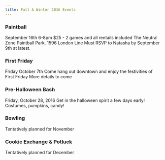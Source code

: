 ```yaml
---
title: Fall & Winter 2016 Events
---
```


### Paintball
September 16th 6-8pm
$25 - 2 games and all rentails included
The Neutral Zone Paintball Park, 1596 London Line
Must RSVP to Natasha by September 9th at latest.


### First Friday
Friday October 7th
Come hang out downtown and enjoy the festivities of First Friday
More details to come

### Pre-Halloween Bash
Friday, October 28, 2016
Get in the halloween spirit a few days early!
Costumes, pumpkins, candy!

### Bowling
Tentatively planned for November

### Cookie Exchange & Potluck
Tentatively planned for December

